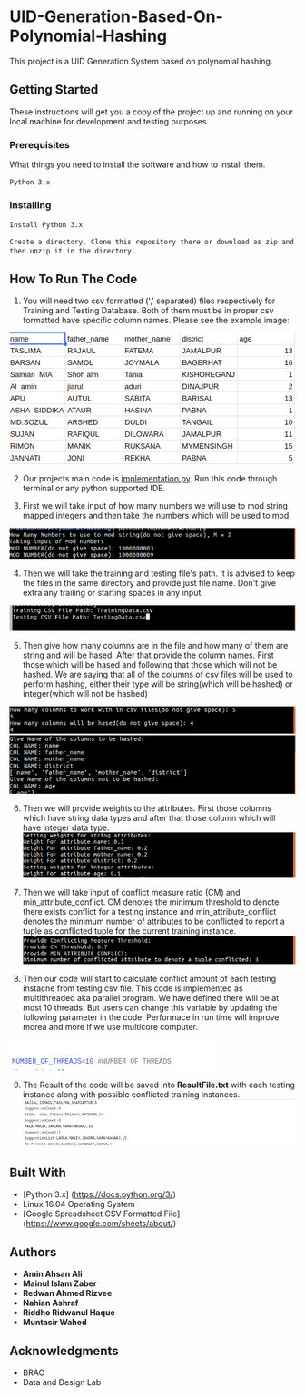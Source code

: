 # UID-Generation-Based-On-Polynomial-Hashing
This project is a UID Generation System based on polynomial hashing.


## Getting Started

These instructions will get you a copy of the project up and running on your local machine for development and testing purposes. 

### Prerequisites

What things you need to install the software and how to install them.

```
Python 3.x
```

### Installing

```
Install Python 3.x 
```
```
Create a directory. Clone this repository there or download as zip and then unzip it in the directory.
```

## How To Run The Code

1. You will need two csv formatted (',' separated) files respectively for Training and Testing Database. Both of them must be in proper csv formatted have specific column names. Please see the example image:

![file format](https://raw.githubusercontent.com/rizveeerprojects/UID-Generation-Based-On-Polynomial-Hashing/master/Images/file_format.png)

2. Our projects main code is [implementation.py](https://github.com/rizveeerprojects/UID-Generation-Based-On-Polynomial-Hashing/blob/master/implementation.py). Run this code through terminal or any python supported IDE.

3. First we will take input of how many numbers we will use to mod string mapped integers and then take the numbers which will be used to mod.

![mod input](https://raw.githubusercontent.com/rizveeerprojects/UID-Generation-Based-On-Polynomial-Hashing/master/Images/mod_input.png)

4. Then we will take the training and testing file's path. It is advised to keep the files in the same directory and provide just file name. Don't give extra any trailing or starting spaces in any input.

![file_name](https://github.com/rizveeerprojects/UID-Generation-Based-On-Polynomial-Hashing/blob/master/Images/file_name.png)

5. Then give how many columns are in the file and how many of them are string and will be hased. After that provide the column names. First those which will be hased and following that those which will not be hashed. We are saying that all of the columns of csv files will be used to perform hashing, either their type will be string(which will be hashed) or integer(which will not be hashed) 

![col num hash col](https://github.com/rizveeerprojects/UID-Generation-Based-On-Polynomial-Hashing/blob/master/Images/col_num_hash_col.png)
![col description](https://github.com/rizveeerprojects/UID-Generation-Based-On-Polynomial-Hashing/blob/master/Images/col_description.png)

6. Then we will provide weights to the attributes. First those columns which have string data types and after that those column which will have integer data type.
![weight](https://github.com/rizveeerprojects/UID-Generation-Based-On-Polynomial-Hashing/blob/master/Images/weight_provide.png)

7. Then we will take input of conflict measure ratio (CM) and min_attribute_conflict. CM denotes the minimum threshold to denote there exists conflict for a testing instance and min_attribute_conflict denotes the minimum number of attributes to be conflicted to report a tuple as conflicted tuple for the current training instance. 
![cm](https://github.com/rizveeerprojects/UID-Generation-Based-On-Polynomial-Hashing/blob/master/Images/cm_min_attr.png)

8. Then our code will start to calculate conflict amount of each testing instacne from testing csv file. This code is implemented as multithreaded aka parallel program. We have defined there will be at most 10 threads. But users can change this variable by updating the following parameter in the code. Performace in run time will improve morea and more if we use multicore computer.

![threads](https://github.com/rizveeerprojects/UID-Generation-Based-On-Polynomial-Hashing/blob/master/Images/thread.png)

9. The Result of the code will be saved into **ResultFile.txt** with each testing instance along with possible conflicted training instances. 
![result](https://github.com/rizveeerprojects/UID-Generation-Based-On-Polynomial-Hashing/blob/master/Images/result.png)



## Built With

* [Python 3.x] (https://docs.python.org/3/) 
* Linux 16.04 Operating System
* [Google Spreadsheet CSV Formatted File] (https://www.google.com/sheets/about/)


## Authors
* **Amin Ahsan Ali**
* **Mainul Islam Zaber**
* **Redwan Ahmed Rizvee** 
* **Nahian Ashraf**
* **Riddho Ridwanul Haque**
* **Muntasir Wahed**


## Acknowledgments

* BRAC
* Data and Design Lab

